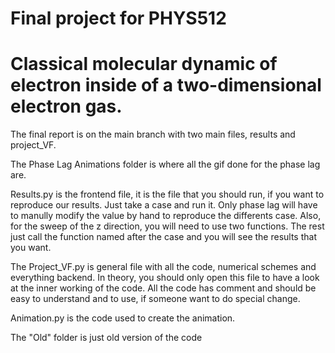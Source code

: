 # Final project for PHYS512
# Classical molecular dynamic of electron inside of a two-dimensional electron gas.

The final report is on the main branch with two main files, results and project_VF.

The Phase Lag Animations folder is where all the gif done for the phase lag are. 

Results.py is the frontend file, it is the file that you should run, if you want to reproduce our results. Just take a case and run it. Only phase lag will have to manully modify the value by hand to reproduce the differents case. Also, for the sweep of the z direction, you will need to use two functions. The rest just call the function named after the case and you will see the results that you want. 

The Project_VF.py is general file with all the code, numerical schemes and everything backend. In theory, you should only open this file to have a look at the inner working of the code. All the code has comment and should be easy to understand and to use, if someone want to do special change.

Animation.py is the code used to create the animation. 

The "Old" folder is just old version of the code
